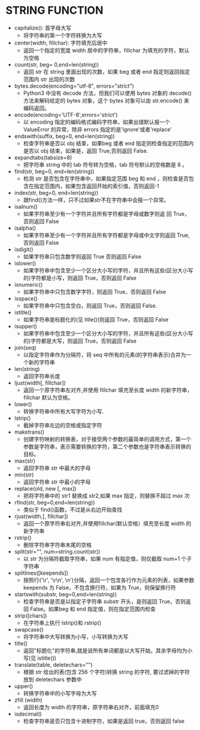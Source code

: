 # **STRING FUNCTION**

- capitalize(): 首字母大写
  - 将字符串的第一个字符转换为大写
- center(width, fillchar): 字符填充后居中
  - 返回一个指定的宽度 width 居中的字符串，fillchar 为填充的字符，默认为空格
- count(str, beg= 0,end=len(string))
  - 返回 str 在 string 里面出现的次数，如果 beg 或者 end 指定则返回指定范围内 str 出现的次数
- bytes.decode(encoding="utf-8", errors="strict")
  - Python3 中没有 decode 方法，但我们可以使用 bytes 对象的 decode() 方法来解码给定的 bytes 对象，这个 bytes 对象可以由 str.encode() 来编码返回。
- encode(encoding='UTF-8',errors='strict')
  - 以 encoding 指定的编码格式编码字符串，如果出错默认报一个ValueError 的异常，除非 errors 指定的是'ignore'或者'replace'
- endswith(suffix, beg=0, end=len(string))
  - 检查字符串是否以 obj 结束，如果beg 或者 end 指定则检查指定的范围内是否以 obj 结束，如果是，返回 True,否则返回 False.
- expandtabs(tabsize=8)
  - 把字符串 string 中的 tab 符号转为空格，tab 符号默认的空格数是 8 。
- find(str, beg=0, end=len(string))
  - 检测 str 是否包含在字符串中，如果指定范围 beg 和 end ，则检查是否包含在指定范围内，如果包含返回开始的索引值，否则返回-1
- index(str, beg=0, end=len(string))
  - 跟find()方法一样，只不过如果str不在字符串中会报一个异常。
- isalnum()
  - 如果字符串至少有一个字符并且所有字符都是字母或数字则返 回 True，否则返回 False
- isalpha()
  - 如果字符串至少有一个字符并且所有字符都是字母或中文字则返回 True, 否则返回 False
- isdigit()
  - 如果字符串只包含数字则返回 True 否则返回 False
- islower()
  - 如果字符串中包含至少一个区分大小写的字符，并且所有这些(区分大小写的)字符都是小写，则返回 True，否则返回 False
- isnumeric()
  - 如果字符串中只包含数字字符，则返回 True，否则返回 False
- isspace()
  - 如果字符串中只包含空白，则返回 True，否则返回 False.
- istitle()
  - 如果字符串是标题化的(见 title())则返回 True，否则返回 False
- isupper()
  - 如果字符串中包含至少一个区分大小写的字符，并且所有这些(区分大小写的)字符都是大写，则返回 True，否则返回 False
- join(seq)
  - 以指定字符串作为分隔符，将 seq 中所有的元素(的字符串表示)合并为一个新的字符串
- len(string)
  - 返回字符串长度
- ljust(width[, fillchar])
  - 返回一个原字符串左对齐,并使用 fillchar 填充至长度 width 的新字符串，fillchar 默认为空格。
- lower()
  - 转换字符串中所有大写字符为小写.
- lstrip()
  - 截掉字符串左边的空格或指定字符
- maketrans()
  - 创建字符映射的转换表，对于接受两个参数的最简单的调用方式，第一个参数是字符串，表示需要转换的字符，第二个参数也是字符串表示转换的目标。
- max(str)
  - 返回字符串 str 中最大的字母
- min(str)
  - 返回字符串 str 中最小的字母
- replace(old, new [, max])
  - 把将字符串中的 str1 替换成 str2,如果 max 指定，则替换不超过 max 次
- rfind(str, beg=0,end=len(string))
  - 类似于 find()函数，不过是从右边开始查找
- rjust(width,[, fillchar])
  - 返回一个原字符串右对齐,并使用fillchar(默认空格）填充至长度 width 的新字符串
- rstrip()
  - 删除字符串字符串末尾的空格
- split(str="", num=string.count(str))
  - 以 str 为分隔符截取字符串，如果 num 有指定值，则仅截取 num+1 个子字符串
- splitlines([keepends])
  - 按照行('\r', '\r\n', \n')分隔，返回一个包含各行作为元素的列表，如果参数 keepends 为 False，不包含换行符，如果为 True，则保留换行符
- startswith(substr, beg=0,end=len(string))
  - 检查字符串是否是以指定子字符串 substr 开头，是则返回 True，否则返回 False。如果beg 和 end 指定值，则在指定范围内检查
- strip([chars])
  - 在字符串上执行 lstrip()和 rstrip()
- swapcase()
  - 将字符串中大写转换为小写，小写转换为大写
- title()
  - 返回"标题化"的字符串,就是说所有单词都是以大写开始，其余字母均为小写(见 istitle())
- translate(table, deletechars="")
  - 根据 str 给出的表(包含 256 个字符)转换 string 的字符, 要过滤掉的字符放到 deletechars 参数中
- upper()
  - 转换字符串中的小写字母为大写
- zfill (width)
  - 返回长度为 width 的字符串，原字符串右对齐，前面填充0
- isdecimal()
  - 检查字符串是否只包含十进制字符，如果是返回 true，否则返回 false